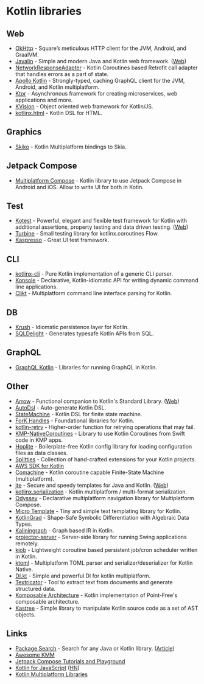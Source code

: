 # Kotlin libraries

## Web

- [OkHttp](https://github.com/square/okhttp) - Square’s meticulous HTTP client for the JVM, Android, and GraalVM.
- [Javalin](https://github.com/tipsy/javalin) - Simple and modern Java and Kotlin web framework. ([Web](https://javalin.io/))
- [NetworkResponseAdapter](https://github.com/haroldadmin/NetworkResponseAdapter) - Kotlin Coroutines based Retrofit call adapter that handles errors as a part of state.
- [Apollo Kotlin](https://github.com/apollographql/apollo-kotlin) - Strongly-typed, caching GraphQL client for the JVM, Android, and Kotlin multiplatform.
- [Ktor](https://github.com/ktorio/ktor) - Asynchronous framework for creating microservices, web applications and more.
- [KVision](https://github.com/rjaros/kvision) - Object oriented web framework for Kotlin/JS.
- [kotlinx.html](https://github.com/Kotlin/kotlinx.html) - Kotlin DSL for HTML.

## Graphics

- [Skiko](https://github.com/JetBrains/skiko) - Kotlin Multiplatform bindings to Skia.

## Jetpack Compose

- [Multiplatform Compose](https://github.com/cl3m/multiplatform-compose) - Kotlin library to use Jetpack Compose in Android and iOS. Allow to write UI for both in Kotin.

## Test

- [Kotest](https://github.com/kotest/kotest) - Powerful, elegant and flexible test framework for Kotlin with additional assertions, property testing and data driven testing. ([Web](https://kotest.io/))
- [Turbine](https://github.com/cashapp/turbine) - Small testing library for kotlinx.coroutines Flow.
- [Kaspresso](https://github.com/KasperskyLab/Kaspresso) - Great UI test framework.

## CLI

- [kotlinx-cli](https://github.com/Kotlin/kotlinx-cli) - Pure Kotlin implementation of a generic CLI parser.
- [Konsole](https://github.com/varabyte/konsole) - Declarative, Kotlin-idiomatic API for writing dynamic command line applications.
- [Clikt](https://github.com/ajalt/clikt) - Multiplatform command line interface parsing for Kotlin.

## DB

- [Krush](https://github.com/TouK/krush) - Idiomatic persistence layer for Kotlin.
- [SQLDelight](https://github.com/cashapp/sqldelight) - Generates typesafe Kotlin APIs from SQL.

## GraphQL

- [GraphQL Kotlin](https://github.com/ExpediaGroup/graphql-kotlin) - Libraries for running GraphQL in Kotlin.

## Other

- [Arrow](https://github.com/arrow-kt/arrow) - Functional companion to Kotlin's Standard Library. ([Web](https://arrow-kt.io/))
- [AutoDsl](https://github.com/juanchosaravia/autodsl) - Auto-generate Kotlin DSL.
- [StateMachine](https://github.com/Tinder/StateMachine) - Kotlin DSL for finite state machine.
- [ForK Handles](https://github.com/fork-handles/forkhandles) - Foundational libraries for Kotlin.
- [kotlin-retry](https://github.com/michaelbull/kotlin-retry) - Higher-order function for retrying operations that may fail.
- [KMP-NativeCoroutines](https://github.com/rickclephas/KMP-NativeCoroutines) - Library to use Kotlin Coroutines from Swift code in KMP apps.
- [Hoplite](https://github.com/sksamuel/hoplite) - Boilerplate-free Kotlin config library for loading configuration files as data classes.
- [Splitties](https://github.com/LouisCAD/Splitties) - Collection of hand-crafted extensions for your Kotlin projects.
- [AWS SDK for Kotlin](https://github.com/awslabs/aws-sdk-kotlin)
- [Comachine](https://github.com/beworker/comachine) - Kotlin coroutine capable Finite-State Machine (multiplatform).
- [jte](https://github.com/casid/jte) - Secure and speedy templates for Java and Kotlin. ([Web](https://jte.gg/))
- [kotlinx.serialization](https://github.com/Kotlin/kotlinx.serialization) - Kotlin multiplatform / multi-format serialization.
- [Odyssey](https://github.com/AlexGladkov/Odyssey) - Declarative multiplatform navigation library for Multiplatform Compose.
- [Micro Template](https://github.com/polarene/micro-template) - Tiny and simple text templating library for Kotlin.
- [KotlinGrad](https://github.com/breandan/kotlingrad) - Shape-Safe Symbolic Differentiation with Algebraic Data Types.
- [Kaliningraph](https://github.com/breandan/kaliningraph) - Graph based IR in Kotlin.
- [projector-server](https://github.com/JetBrains/projector-server) - Server-side library for running Swing applications remotely.
- [kjob](https://github.com/justwrote/kjob) - Lightweight coroutine based persistent job/cron scheduler written in Kotlin.
- [ktoml](https://github.com/akuleshov7/ktoml) - Multiplatform TOML parser and serializer/deserializer for Kotlin Native.
- [DI.kt](https://github.com/sergeshustoff/dikt) - Simple and powerful DI for kotlin multiplatform.
- [Textricator](https://github.com/measuresforjustice/textricator) - Tool to extract text from documents and generate structured data.
- [Komposable Architecture](https://github.com/toggl/komposable-architecture) - Kotlin implementation of Point-Free's composable architecture.
- [Kastree](https://github.com/cretz/kastree) - Simple library to manipulate Kotlin source code as a set of AST objects.

## Links

- [Package Search](https://package-search.jetbrains.com/) - Search for any Java or Kotlin library. ([Article](https://blog.jetbrains.com/idea/2020/04/package-search-on-the-web))
- [Awesome KMM](https://github.com/terrakok/kmm-awesome)
- [Jetpack Compose Tutorials and Playground](https://github.com/SmartToolFactory/Jetpack-Compose-Tutorials)
- [Kotlin for JavaScript](https://kotlinlang.org/docs/js-overview.html) ([HN](https://news.ycombinator.com/item?id=30817065))
- [Kotlin Multiplatform Libraries](https://github.com/AAkira/Kotlin-Multiplatform-Libraries)

